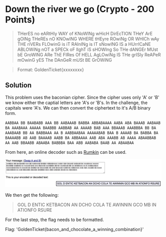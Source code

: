 # Down the river we go (Crypto - 200 Points)

> THerES no eARtHly WAY of KNoWINg wHicH DirEcTION THeY ArE gOINg THeREs nO KNOwING WHERE tHEyre ROwiNg OR WHICh wAy THE riVERs FLOwinG is iT RAInINg is IT sNowING IS a HUrrICaNE ABLOWiNg nOT a SPECk oF lIghT iS sHOWIng So THe dANGEr MUst bE GroWING ARe ThE FIRes Of HELL AgLOwiNg IS THe grISly ReAPeR mOwinG yES The DAnGeR mUSt BE GrOWiNG

> Format: GoldenTicket{xxxxxxxx}

Solution
--------

This problem uses the baconian cipher. Since the cipher uses only 'A' or 'B' we know either the captial letters are 'A's or 'B's. In the challenge, the capitals were 'A's. We can then convert the ciphertext to it's A/B binary form.

```
AABBAA BB BAABABB AAA BB AABAAAB BABBA ABBABAAAA AABA ABA BAAAB AABAAB BA AAABAAA AAAAA BAABBB AABBAB AA AAAAB BAB AAA BBAAAB AAABBBA BB BA AAABAAB BB AA BABBAAA AA B AABBAABAA AAAAABAB BAA B AAAAB BA BABBA BA BAAAABB AB AAB BAAAAB AABB BA ABBAAAA AAB ABA AAABB AB AAAA ABAABBAB AA AAB BBAABB ABAABA BABBBA BAA ABB AABABA BAAB AA ABAABAA
```

From here, an online decoder such as [Rumkin](http://rumkin.com/tools/cipher/baconian.php) can be used.

![](./baconian_decode.png)

We then get the following:
> GOL D ENTIC KETBACON AN DCHO COLA TE AWINNIN GCO MB IN ATIONFO RSURE

For the last step, the flag needs to be formatted.

Flag: 'GoldenTicket{bacon_and_chocolate_a_winning_combination}'

